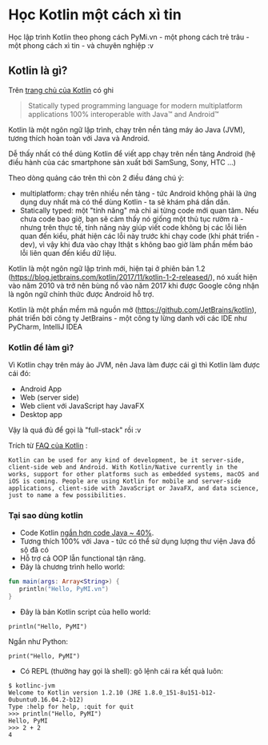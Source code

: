 # Học Kotlin một cách xì tin

Học lập trình Kotlin theo phong cách PyMi.vn - một phong cách trẻ trâu - một phong cách xì tin - và chuyên nghiệp :v


## Kotlin là gì?
Trên [trang chủ của Kotlin](https://kotlinlang.org/) có ghi

> Statically typed programming language for modern multiplatform applications 100% interoperable with Java™ and Android™

Kotlin là một ngôn ngữ lập trình, chạy trên nền tảng máy ảo Java (JVM),
tương thích hoàn toàn với Java và Android.

Dễ thấy nhất có thể dùng Kotlin để viết app chạy trên nền tảng Android
(hệ điều hành của các smartphone sản xuất bởi SamSung, Sony, HTC ...)

Theo dòng quảng cáo trên thì còn 2 điều đáng chú ý:
- multiplatform: chạy trên nhiều nền tảng - tức Android không phải là ứng dụng
duy nhất mà có thể dùng Kotlin - ta sẽ khám phá dần dần.
- Statically typed: một "tính năng" mà chỉ ai từng code mới quan tâm. Nếu chưa
code bao giờ, bạn sẽ cảm thấy nó giống một thủ tục rườm rà - nhưng trên thực tế,
tính năng này giúp viết code không bị các lỗi liên quan đến kiểu, phát hiện các
lỗi này trước khi chạy code (khi phát triển - dev), vì vậy khi đưa vào chạy Ithật
s không bao giờ làm phần mềm báo lỗi liên quan đến kiểu dữ liệu.

Kotlin là một ngôn ngữ lập trình mới, hiện tại ở phiên bản 1.2 (https://blog.jetbrains.com/kotlin/2017/11/kotlin-1-2-released/), nó xuất hiện vào năm
2010 và trở nên bùng nổ vào năm 2017 khi được Google công nhận là
ngôn ngữ chính thức được Android hỗ trợ.

Kotlin là một phần mềm mã nguồn mở (https://github.com/JetBrains/kotlin),
phát triển bởi công ty JetBrains - một công ty lừng danh với các IDE như
PyCharm, IntelliJ IDEA

### Kotlin để làm gì?
Vì Kotlin chạy trên máy ảo JVM, nên Java làm được cái gì thì Kotlin làm được
cái đó:

- Android App
- Web (server side)
- Web client với JavaScript hay JavaFX
- Desktop app

Vậy là quá đủ để gọi là "full-stack" rồi :v

Trích từ [FAQ của Kotlin](https://kotlinlang.org/docs/reference/faq.html) :

```
Kotlin can be used for any kind of development, be it server-side, client-side web and Android. With Kotlin/Native currently in the works, support for other platforms such as embedded systems, macOS and iOS is coming. People are using Kotlin for mobile and server-side applications, client-side with JavaScript or JavaFX, and data science, just to name a few possibilities.
```


### Tại sao dùng kotlin
- Code Kotlin [ngắn hơn code Java ~ 40%](https://kotlinlang.org/docs/reference/faq.html#what-advantages-does-kotlin-give-me-over-the-java-programming-language).
- Tương thích 100% với Java - tức có thể sử dụng lượng thư viện Java đồ sộ đã
có
- Hỗ trợ cả OOP lẫn functional tận răng.
- Đây là chương trình hello world:

```kotlin
fun main(args: Array<String>) {
   println("Hello, PyMI.vn")
}
```

- Đây là bản Kotlin script của hello world:
```
println("Hello, PyMI")
```

Ngắn như Python:

```
print("Hello, PyMI")
```

- Có REPL (thường hay gọi là shell): gõ lệnh cái ra kết quả luôn:

```
$ kotlinc-jvm
Welcome to Kotlin version 1.2.10 (JRE 1.8.0_151-8u151-b12-0ubuntu0.16.04.2-b12)
Type :help for help, :quit for quit
>>> println("Hello, PyMI")
Hello, PyMI
>>> 2 + 2
4
```

